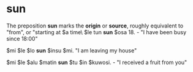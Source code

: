 # sun

The preposition **sun** marks the **origin** or **source**, roughly equivalent to "from", or "starting at \$a time\ $le tun **sun** $osa 18. \- "I have been busy since 18:00"

$mi $le $lo **sun** $insu $mi. "I am leaving my house"

$mi $le $alu $matin **sun** $tu $in $kuwosi. \- "I received a fruit from you"
